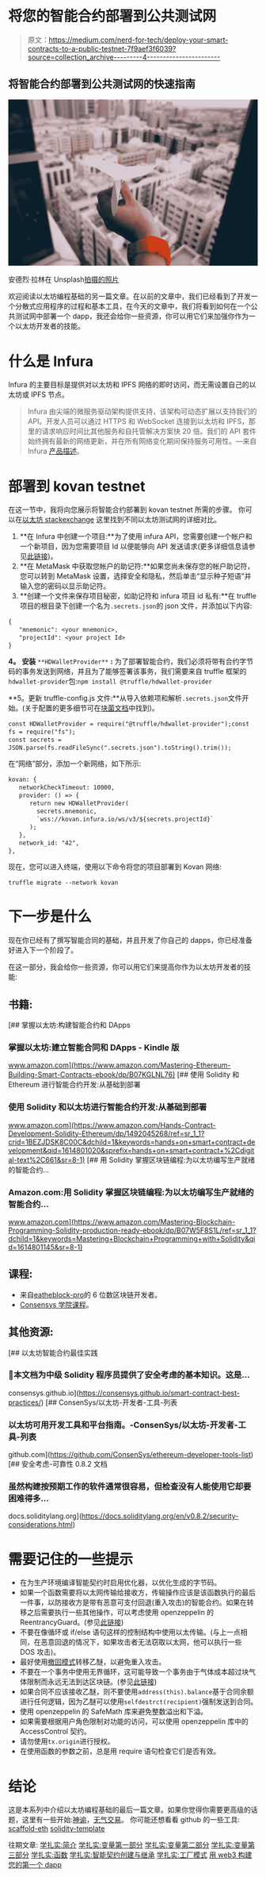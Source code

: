 # 将您的智能合约部署到公共测试网

> 原文：<https://medium.com/nerd-for-tech/deploy-your-smart-contracts-to-a-public-testnet-7f9aef3f6039?source=collection_archive---------4----------------------->

## 将智能合约部署到公共测试网的快速指南

![](img/b89772dcffc13162bf358351dfc4b816.png)

安德烈·拉林在 Unsplash[拍摄的照片](https://unsplash.com/?utm_source=unsplash&utm_medium=referral&utm_content=creditCopyText)

欢迎阅读以太坊编程基础的另一篇文章。在以前的文章中，我们已经看到了开发一个分散式应用程序的过程和基本工具，在今天的文章中，我们将看到如何在一个公共测试网中部署一个 dapp，我还会给你一些资源，你可以用它们来加强你作为一个以太坊开发者的技能。

# 什么是 Infura

Infura 的主要目标是提供对以太坊和 IPFS 网络的即时访问，而无需设置自己的以太坊或 IPFS 节点。

> Infura 由尖端的微服务驱动架构提供支持，该架构可动态扩展以支持我们的 API。开发人员可以通过 HTTPS 和 WebSocket 连接到以太坊和 IPFS，那里的请求响应时间比其他服务和自托管解决方案快 20 倍。我们的 API 套件始终拥有最新的网络更新，并在所有网络变化期间保持服务可用性。—来自 Infura [产品描述](https://infura.io/product)。

# 部署到 kovan testnet

在这一节中，我将向您展示将智能合约部署到 kovan testnet 所需的步骤。
你可以在[以太坊 stackexchange](https://ethereum.stackexchange.com/questions/27048/comparison-of-the-different-testnets) 这里找到不同以太坊测试网的详细对比。

1.  **在 Infura 中创建一个项目:**为了使用 infura API，您需要创建一个帐户和一个新项目，因为您需要项目 Id 以便能够向 API 发送请求(更多详细信息请参见[此链接](https://blog.infura.io/getting-started-with-infura-28e41844cc89/))。
2.  **在 MetaMask 中获取您帐户的助记符:**如果您尚未保存您的帐户助记符，您可以转到 MetaMask 设置，选择安全和隐私，然后单击“显示种子短语”并输入您的密码以显示助记符。
3.  **创建一个文件来保存项目秘密，如助记符和 infura 项目 id 私有:**在 truffle 项目的根目录下创建一个名为`.secrets.json`的 json 文件，并添加以下内容:

```
{
   "mnemonic": <your mnemonic>,
   "projectId": <your project Id>
}
```

**4。** **安装** `**HDWalletProvider**` **:** 为了部署智能合约，我们必须将带有合约字节码的事务发送到网络，并且为了能够签署该事务，我们需要来自 truffle 框架的`hdwallet-provider`包:`npm install @truffle/hdwallet-provider`

**5。更新 truffle-config.js 文件:**从导入依赖项和解析`.secrets.json`文件开始。(关于配置的更多细节可在[块菌文档](https://www.trufflesuite.com/docs/truffle/reference/configuration#providers)中找到)。

```
const HDWalletProvider = require("@truffle/hdwallet-provider");const fs = require("fs");
const secrets = JSON.parse(fs.readFileSync(".secrets.json").toString().trim());
```

在“网络”部分，添加一个新网络，如下所示:

```
kovan: {
   networkCheckTimeout: 10000,
   provider: () => {
      return new HDWalletProvider(
        secrets.mnemonic,
        `wss://kovan.infura.io/ws/v3/${secrets.projectId}`
      );
   },
   network_id: "42",
},
```

现在，您可以进入终端，使用以下命令将您的项目部署到 Kovan 网络:

```
truffle migrate --network kovan
```

# 下一步是什么

现在你已经有了撰写智能合同的基础，并且开发了你自己的 dapps，你已经准备好进入下一个阶段了。

在这一部分，我会给你一些资源，你可以用它们来提高你作为以太坊开发者的技能:

## 书籍:

[](https://www.amazon.com/Mastering-Ethereum-Building-Smart-Contracts-ebook/dp/B07KGLNL76) [## 掌握以太坊:构建智能合约和 DApps

### 掌握以太坊:建立智能合同和 DApps - Kindle 版

www.amazon.com](https://www.amazon.com/Mastering-Ethereum-Building-Smart-Contracts-ebook/dp/B07KGLNL76) [](https://www.amazon.com/Hands-Contract-Development-Solidity-Ethereum/dp/1492045268/ref=sr_1_1?crid=1BEZJDSK8C00C&dchild=1&keywords=hands+on+smart+contract+development&qid=1614801020&sprefix=hands+on+smart+contract+%2Cdigital-text%2C661&sr=8-1) [## 使用 Solidity 和 Ethereum 进行智能合约开发:从基础到部署

### 使用 Solidity 和以太坊进行智能合约开发:从基础到部署

www.amazon.com](https://www.amazon.com/Hands-Contract-Development-Solidity-Ethereum/dp/1492045268/ref=sr_1_1?crid=1BEZJDSK8C00C&dchild=1&keywords=hands+on+smart+contract+development&qid=1614801020&sprefix=hands+on+smart+contract+%2Cdigital-text%2C661&sr=8-1) [](https://www.amazon.com/Mastering-Blockchain-Programming-Solidity-production-ready-ebook/dp/B07W5F8S1L/ref=sr_1_1?dchild=1&keywords=Mastering+Blockchain+Programming+with+Solidity&qid=1614801145&sr=8-1) [## 用 Solidity 掌握区块链编程:为以太坊编写生产就绪的智能合约…

### Amazon.com:用 Solidity 掌握区块链编程:为以太坊编写生产就绪的智能合约…

www.amazon.com](https://www.amazon.com/Mastering-Blockchain-Programming-Solidity-production-ready-ebook/dp/B07W5F8S1L/ref=sr_1_1?dchild=1&keywords=Mastering+Blockchain+Programming+with+Solidity&qid=1614801145&sr=8-1) 

## 课程:

*   来自[eatheblock-pro](https://eattheblocks-pro.teachable.com/p/6-figure-blockchain-developer)的 6 位数区块链开发者。
*   [Consensys 学院课程](https://learn.consensys.net/catalog)。

## 其他资源:

 [## 以太坊智能合约最佳实践

### 本文档为中级 Solidity 程序员提供了安全考虑的基本知识。这是…

consensys.github.io](https://consensys.github.io/smart-contract-best-practices/) [](https://github.com/ConsenSys/ethereum-developer-tools-list) [## ConsenSys/以太坊-开发者-工具-列表

### 以太坊可用开发工具和平台指南。-ConsenSys/以太坊-开发者-工具-列表

github.com](https://github.com/ConsenSys/ethereum-developer-tools-list)  [## 安全考虑-可靠性 0.8.2 文档

### 虽然构建按预期工作的软件通常很容易，但检查没有人能使用它却要困难得多…

docs.soliditylang.org](https://docs.soliditylang.org/en/v0.8.2/security-considerations.html) 

# 需要记住的一些提示

*   在为生产环境编译智能契约时启用优化器，以优化生成的字节码。
*   如果一个函数需要将以太网传输给接收方，传输操作应该是该函数执行的最后一件事，以防接收方是带有恶意可支付回退(重入攻击)的智能合约。如果在转移之后需要执行一些其他操作，可以考虑使用 openzeppelin 的 ReentrancyGuard。(参见[此链接](https://docs.soliditylang.org/en/v0.8.2/security-considerations.html#use-the-checks-effects-interactions-pattern))
*   不要在像循环或 if/else 语句这样的控制结构中使用以太传输。(与上一点相同，在恶意回退的情况下，如果攻击者无法窃取以太网，他可以执行一些 DOS 攻击)。
*   最好使用[撤回模式](https://github.com/wissalHaji/solidity-coding-advices/tree/master/design-patterns/security#withdrawal-pattern)转移乙醚，以避免重入攻击。
*   不要在一个事务中使用无界循环，这可能导致一个事务由于气体成本超过块气体限制而永远无法到达区块链。(参见[此链接](https://github.com/wissalHaji/solidity-coding-advices/blob/master/best-practices/be-careful-with-loops.md))
*   如果合同不应该接收乙醚，则不要使用`address(this).balance`基于合同余额进行任何逻辑，因为乙醚可以使用`selfdestrct(recipient)`强制发送到合同。
*   使用 openzeppelin 的 SafeMath 库来避免整数溢出和下溢。
*   如果需要根据用户角色限制对功能的访问，可以使用 openzeppelin 库中的 AccessControl 契约。
*   请勿使用`tx.origin`进行授权。
*   在使用函数的参数之前，总是用 require 语句检查它们是否有效。

# 结论

这是本系列中介绍以太坊编程基础的最后一篇文章。如果你觉得你需要更高级的话题，这里有一些开始:[神谕](https://ethereum.org/en/developers/docs/oracles/)，[无气交易](https://docs.openzeppelin.com/learn/sending-gasless-transactions)。
你可能还想看看 github 的一些工具:
[scaffold-eth](https://github.com/austintgriffith/scaffold-eth)
[solidity-template](https://github.com/paulrberg/solidity-template)

往期文章:
[学扎实:简介](/better-programming/learn-solidity-introduction-327b1f9eb30e)
[学扎实:变量第一部分](/better-programming/learn-solidity-variables-part-1-657fc27c2cc1)
[学扎实:变量第二部分](/better-programming/learn-solidity-variables-part-2-f3b842f5bfb8)
[学扎实:变量第三部分](/better-programming/learn-solidity-variables-part-3-3b02ca71cf06)
[学扎实:函数](/better-programming/learn-solidity-functions-ddd8ea24c00d)
[学扎实:智能契约创建与继承](/better-programming/learn-solidity-smart-contract-creation-and-inheritance-8424adac3570)
[学扎实:工厂模式](/better-programming/learn-solidity-the-factory-pattern-75d11c3e7d29)
[用 web3 构建您的第一个 dapp](/better-programming/build-your-first-dapp-with-web3-js-9a7306d16a61)